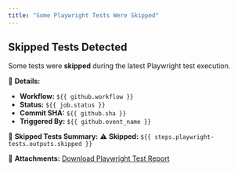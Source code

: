 ```yaml
---
title: "Some Playwright Tests Were Skipped"
---
```

## Skipped Tests Detected

Some tests were **skipped** during the latest Playwright test execution.

📌 **Details:**
- **Workflow:** `${{ github.workflow }}`
- **Status:** `${{ job.status }}`
- **Commit SHA:** `${{ github.sha }}`
- **Triggered By:** `${{ github.event_name }}`

📝 **Skipped Tests Summary:**
⚠️ **Skipped:** `${{ steps.playwright-tests.outputs.skipped }}`

📎 **Attachments:**
[Download Playwright Test Report](../../actions/artifacts)
